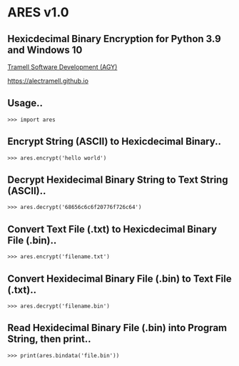 # ARES v1.0
## Hexicdecimal Binary Encryption for Python 3.9 and Windows 10

<script type="text/javascript">

        function NewTab(xvar) {
            window.open(
              xvar, "_blank");
        }

</script>

<a onclick="NewTab('https://alectramell.github.io');" href="https://alectramell.github.io">Tramell Software Development (AGY)</a>

<a onclick="NewTab('https://alectramell.github.io');" href="https://alectramell.github.io">https://alectramell.github.io</a>


## Usage..

	>>> import ares

## Encrypt String (ASCII) to Hexicdecimal Binary..

	>>> ares.encrypt('hello world')

## Decrypt Hexidecimal Binary String to Text String (ASCII)..

	>>> ares.decrypt('68656c6c6f20776f726c64')

## Convert Text File (.txt) to Hexicdecimal Binary File (.bin)..

	>>> ares.encrypt('filename.txt')

## Convert Hexidecimal Binary File (.bin) to Text File (.txt)..

	>>> ares.decrypt('filename.bin')

## Read Hexidecimal Binary File (.bin) into Program String, then print..

	>>> print(ares.bindata('file.bin'))

